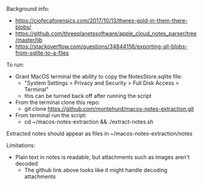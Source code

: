 Background info: 
- https://ciofecaforensics.com/2017/10/13/theres-gold-in-them-there-blobs/
- https://github.com/threeplanetssoftware/apple_cloud_notes_parser/tree/master/lib
- https://stackoverflow.com/questions/34844156/exporting-all-blobs-from-sqlite-to-a-files

To run:
- Grant MacOS terminal the ability to copy the NotesStore.sqlite file:
	- "System Settings > Privacy and Security > Full Disk Access > Terminal"
	- this can be turned back off after running the script
- From the terminal clone this repo:
	- git clone https://github.com/montehurd/macos-notes-extraction.git
- From terminal run the script:
	- cd ~/macos-notes-extraction && ./extract-notes.sh

Extracted notes should appear as files in ~/macos-notes-extraction/notes

Limitations:
- Plain text in notes is readable, but attachments such as images aren't decoded 
	- The github link above looks like it might handle decoding attachments
